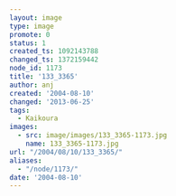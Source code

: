 ```yaml
---
layout: image
type: image
promote: 0
status: 1
created_ts: 1092143788
changed_ts: 1372159442
node_id: 1173
title: '133_3365'
author: anj
created: '2004-08-10'
changed: '2013-06-25'
tags:
  - Kaikoura
images:
  - src: image/images/133_3365-1173.jpg
    name: 133_3365-1173.jpg
url: "/2004/08/10/133_3365/"
aliases:
  - "/node/1173/"
date: '2004-08-10'
---
```


